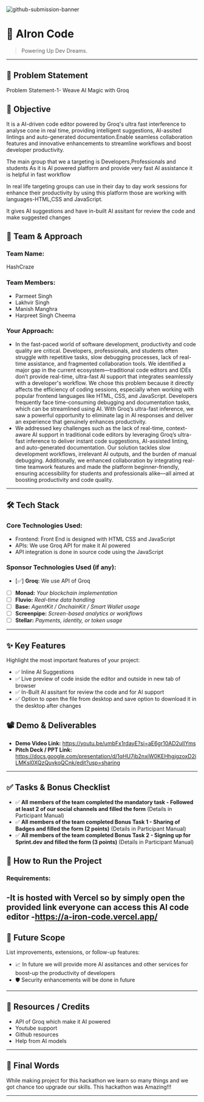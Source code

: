 ![github-submission-banner](https://github.com/user-attachments/assets/a1493b84-e4e2-456e-a791-ce35ee2bcf2f)

# 🚀 AIron Code

> Powering Up Dev Dreams.

---

## 📌 Problem Statement

Problem Statement-1- Weave AI Magic with Groq

## 🎯 Objective
It is a AI-driven code editor powered by Groq's ultra fast interference to analyse cone in real time, providing intelligent suggestions, AI-assited lintings and auto-generated documentation.Enable seamless collaboration features and innovative enhancements to streamline workflows and boost developer productivity.

The main group that we a targeting is Developers,Professionals and students
As it is AI powered platform and provide very fast AI assistance it is helpful in fast workflow

In real life targeting groups can use in their day to day work sessions for enhance their productivity by using this platform those are working with languages-HTML,CSS and JavaScript.

It gives AI suggestions and have in-built AI assitant for review the code and make suggested changes

## 🧠 Team & Approach

### Team Name:  
HashCraze

### Team Members: 
- Parmeet Singh
- Lakhvir Singh
- Manish Manghra
- Harpreet Singh Cheema

### Your Approach:  
- In the fast-paced world of software development, productivity and code quality are critical. Developers, professionals, and students often struggle with repetitive tasks, slow debugging processes, lack of real-time assistance, and fragmented collaboration tools. We identified a major gap in the current ecosystem—traditional code editors and IDEs don’t provide real-time, ultra-fast AI support that integrates seamlessly with a developer's workflow. We chose this problem because it directly affects the efficiency of coding sessions, especially when working with popular frontend languages like HTML, CSS, and JavaScript. Developers frequently face time-consuming debugging and documentation tasks, which can be streamlined using AI. With Groq’s ultra-fast inference, we saw a powerful opportunity to eliminate lag in AI responses and deliver an experience that genuinely enhances productivity.
- We addressed key challenges such as the lack of real-time, context-aware AI support in traditional code editors by leveraging Groq’s ultra-fast inference to deliver instant code suggestions, AI-assisted linting, and auto-generated documentation. Our solution tackles slow development workflows, irrelevant AI outputs, and the burden of manual debugging. Additionally, we enhanced collaboration by integrating real-time teamwork features and made the platform beginner-friendly, ensuring accessibility for students and professionals alike—all aimed at boosting productivity and code quality.
---

## 🛠️ Tech Stack

### Core Technologies Used:
- Frontend: Front End is designed with HTML CSS and JavaScript 
- APIs: We use Groq API for make it AI powered
- API integration is done in source code using the JavaScript

### Sponsor Technologies Used (if any):
- [✅] **Groq:** We use API of Groq 
- [ ] **Monad:** _Your blockchain implementation_  
- [ ] **Fluvio:** _Real-time data handling_  
- [ ] **Base:** _AgentKit / OnchainKit / Smart Wallet usage_  
- [ ] **Screenpipe:** _Screen-based analytics or workflows_  
- [ ] **Stellar:** _Payments, identity, or token usage_
---

## ✨ Key Features

Highlight the most important features of your project:

- ✅ Inline AI Suggestions
- ✅ Live preview of code inside the editor and outside in new tab of browser 
- ✅ In-Built AI assitant for review the code and for AI support 
- ✅ Option to open the file from desktop and save option to download it in the desktop after changes 

## 📽️ Demo & Deliverables

- **Demo Video Link:** https://youtu.be/umbFx1rdayE?si=aE6gr10AD2uIlYms 
- **Pitch Deck / PPT Link:** https://docs.google.com/presentation/d/1qHU7jb2nxiW0KEHhgjgzoxD2iLMKsl0XQzQuvkoQCnk/edit?usp=sharing  

---

## ✅ Tasks & Bonus Checklist

- ✅ **All members of the team completed the mandatory task - Followed at least 2 of our social channels and filled the form** (Details in Participant Manual)  
- ✅ **All members of the team completed Bonus Task 1 - Sharing of Badges and filled the form (2 points)**  (Details in Participant Manual)
- ✅ **All members of the team completed Bonus Task 2 - Signing up for Sprint.dev and filled the form (3 points)**  (Details in Participant Manual)

## 🧪 How to Run the Project

### Requirements:
-It is hosted with Vercel so by simply open the provided link everyone can access this AI code editor
-https://a-iron-code.vercel.app/
---
## 🧬 Future Scope

List improvements, extensions, or follow-up features:

- 📈 In future we will provide more AI assitances and other services for boost-up the productivity of developers
- 🛡️ Security enhancements will be done in future
---
## 📎 Resources / Credits

- API of Groq which make it AI powered
- Youtube support
- Github resources
- Help from AI models

---

## 🏁 Final Words

While making project for this hackathon we learn so many things and we got chance too upgrade our skills.
This hackathon was Amazing!!!

---
